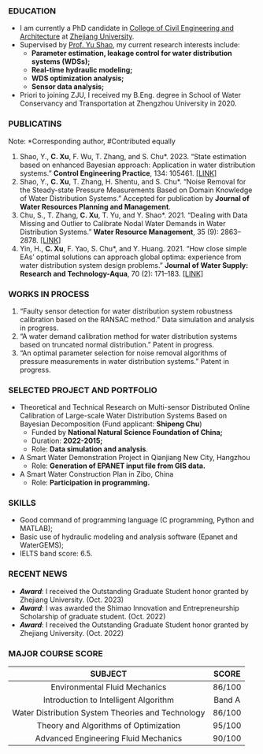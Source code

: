 ### EDUCATION
- I am currently a PhD candidate in [College of Civil Engineering and Architecture](http://www.ccea.zju.edu.cn/cceaenglish/main.psp) at [Zhejiang University](https://www.zju.edu.cn/english/).
- Supervised by [Prof. Yu Shao](https://person.zju.edu.cn/en/shaoyuzju#0), my current research interests include:
  - **Parameter estimation, leakage control for water distribution systems (WDSs);**
  - **Real-time hydraulic modeling;**
  - **WDS optimization analysis;**
  - **Sensor data analysis;**
- Priori to joining ZJU, I received my B.Eng. degree in School of Water Conservancy and Transportation at Zhengzhou University in 2020.
### PUBLICATINS
Note: *Corresponding author, #Contributed equally
1. Shao, Y., **C. Xu**, F. Wu, T. Zhang, and S. Chu*. 2023. “State estimation based on enhanced Bayesian approach: Application in water distribution systems.” **Control Engineering Practice**, 134: 105461. [[LINK]](https://doi.org/10.1016/j.conengprac.2023.105461)
2. Shao, Y., **C. Xu**, T. Zhang, H. Shentu, and S. Chu*. “Noise Removal for the Steady-state Pressure Measurements Based on Domain Knowledge of Water Distribution Systems.” Accepted for publication by **Journal of Water Resources Planning and Management**.
3. Chu, S., T. Zhang, **C. Xu**, T. Yu, and Y. Shao*. 2021. “Dealing with Data Missing and Outlier to Calibrate Nodal Water Demands in Water Distribution Systems.” **Water Resource Management**, 35 (9): 2863–2878. [[LINK]](https://doi.org/10.1007/s11269-021-02873-9)
4. Yin, H., **C. Xu**, F. Yao, S. Chu*, and Y. Huang. 2021. “How close simple EAs’ optimal solutions can approach global optima: experience from water distribution system design problems.” **Journal of Water Supply: Research and Technology-Aqua**, 70 (2): 171–183. [[LINK]](https://doi.org/10.2166/aqua.2020.117)
### WORKS IN PROCESS
1.	“Faulty sensor detection for water distribution system robustness calibration based on the RANSAC method.” Data simulation and analysis in progress.
2.	“A water demand calibration method for water distribution systems based on truncated normal distribution.” Patent in progress.
3.	“An optimal parameter selection for noise removal algorithms of pressure measurements in water distribution systems.” Patent in progress.
### SELECTED PROJECT AND PORTFOLIO
- Theoretical and Technical Research on Multi-sensor Distributed Online Calibration of Large-scale Water Distribution Systems Based on Bayesian Decomposition (Fund applicant: **Shipeng Chu**)
  - Funded by **National Natural Science Foundation of China;**
  - Duration: **2022-2015;**
  - Role: **Data simulation and analysis**.
- A Smart Water Demonstration Project in Qianjiang New City, Hangzhou
  - Role: **Generation of EPANET input file from GIS data.**
- A Smart Water Construction Plan in Zibo, China
  - Role: **Participation in programming.**
### SKILLS
- Good command of programming language (C programming, Python and MATLAB);
- Basic use of hydraulic modeling and analysis software (Epanet and WaterGEMS);
- IELTS band score: 6.5.
### RECENT NEWS
- _**Award**_: I received the Outstanding Graduate Student honor granted by Zhejiang University. (Oct. 2023)
- _**Award**_: I was awarded the Shimao Innovation and Entrepreneurship Scholarship of graduate student. (Oct. 2022)
- _**Award**_: I received the Outstanding Graduate Student honor granted by Zhejiang University. (Oct. 2022)
### MAJOR COURSE SCORE
|                      SUBJECT                       |          SCORE         |
|                        :----:                      |         :----:         |
| Environmental Fluid Mechanics                      | 86/100                 |
| Introduction to Intelligent Algorithm              | Band A                 |
| Water Distribution System Theories and Technology  | 86/100                 |
| Theory and Algorithms of Optimization              | 95/100                 |
|Advanced Engineering Fluid Mechanics                | 90/100                 |

